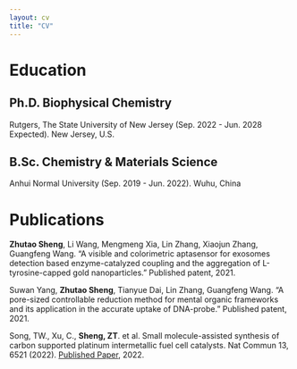 ```yaml
---
layout: cv
title: "CV"
---
```


# Education
## Ph.D. Biophysical Chemistry

Rutgers, The State University of New Jersey (Sep. 2022 - Jun. 2028 Expected). New Jersey, U.S.

## B.Sc. Chemistry & Materials Science

Anhui Normal University (Sep. 2019 - Jun. 2022). Wuhu, China

# Publications
**Zhutao Sheng**, Li Wang, Mengmeng Xia, Lin Zhang, Xiaojun Zhang, Guangfeng Wang. “A visible and colorimetric aptasensor for exosomes detection based enzyme-catalyzed coupling and the aggregation of L-tyrosine-capped gold nanoparticles.” Published patent, 2021.

Suwan Yang, **Zhutao Sheng**, Tianyue Dai, Lin Zhang, Guangfeng Wang. “A pore-sized controllable reduction method for mental organic frameworks and its application in the accurate uptake of DNA-probe.” Published patent, 2021.


Song, TW., Xu, C., **Sheng, ZT**. et al. Small molecule-assisted synthesis of carbon supported platinum intermetallic fuel cell catalysts. Nat Commun 13, 6521 (2022). [Published Paper](https://doi.org/10.1038/s41467-022-34037-7), 2022.

